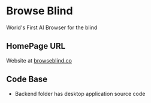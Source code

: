 # Browse Blind
World's First AI Browser for the blind

## HomePage URL
Website at [browseblind.co](https://browseblind.co)

## Code Base
- Backend folder has desktop application source code
